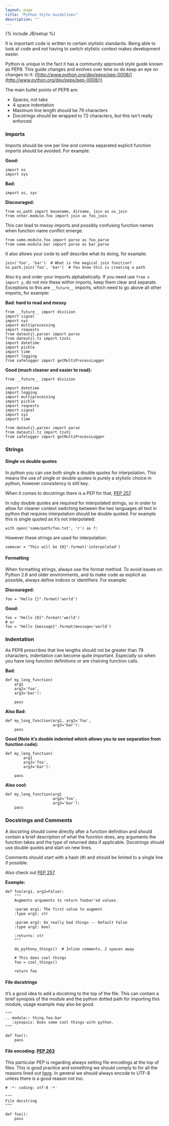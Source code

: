 ```yaml
---
layout: page
title: "Python Style Guidelines"
description: ""
---
```


{% include JB/setup %}

It is important code is written to certain stylistic standards. Being able to look at code and not having to switch stylistic context makes development easier.

Python is unique in the fact it has a community approved style guide known as PEP8. This guide changes and evolves over time so do keep an eye on changes to it: ([http://www.python.org/dev/peps/pep-0008/](http://www.python.org/dev/peps/pep-0008/))

The main bullet points of PEP8 are:
* Spaces, not tabs
* 4 space indentation
* Maximum line length should be 79 characters
* Docstrings should be wrapped to 72 characters, but this isn't really enforced

### Imports

Imports should be one per line and comma separated explicit function imports should be avoided. For example:

**Good:**

    import os
    import sys

**Bad:**

    import os, sys

**Discouraged:**

    from os.path import basename, dirname, join as os_join
    from other.module.foo import join as foo_join

This can lead to messy imports and possibly confusing function names when function name conflict emerge.

    from some.module.foo import parse as foo_parse
    from some.module.bar import parse as bar_parse

It also allows your code to self describe what its doing, for example:

    join('foo', 'bar')  # What is the magical join function?
    os.path.join('foo', 'bar')  # You know this is creating a path

Also try and order your imports alphabetically. If you need use ``from x import y``, do not mix these within imports, keep them clear and separate. Exceptions to this are ``__future__`` imports, which need to go above all other imports, for example:

**Bad: hard to read and messy**

    from __future__ import division
    import signal
    import sys
    import multiprocessing
    import requests
    from dateutil.parser import parse
    from dateutil.tz import tzutc
    import datetime
    import pickle
    import time
    import logging
    from safelogger import getMultiProcessLogger

**Good (much cleaner and easier to read):**

    from __future__ import division

    import datetime
    import logging
    import multiprocessing
    import pickle
    import requests
    import signal
    import sys
    import time

    from dateutil.parser import parse
    from dateutil.tz import tzutc
    from safelogger import getMultiProcessLogger

### Strings

#### Single vs double quotes

In python you can use both single a double quotes for interpolation. This means the use of single or double quotes is purely a stylistic choice in python, however consistency is still key.

When it comes to docstrings there is a PEP for that, [PEP 257](http://www.python.org/dev/peps/pep-0257/).

In ruby double quotes are required for interpolated strings, so in order to allow for cleaner context switching between the two languages all text in python that requires interpolation should be double quoted. For example this is single quoted as it’s not interpolated:

    with open('some/path/foo.txt', 'r') as f:

However these strings are used for interpolation:

    somevar = "This will be {0}".format('interpolated')

#### Formatting

When formatting strings, always use the format method. To avoid issues on Python 2.6 and older environments, and to make code as explicit as possible, always define indices or identifiers. For example:

**Discouraged:**

    foo = "Hello {}".format('world')

**Good:**

    foo = "Hello {0}".format('world')
    # or
    foo = "Hello {message}".format(message='world')

### Indentation

As PEP8 prescribes that line lengths should not be greater than 79 characters, indentation can become quite important. Especially so when you have long function definitions or are chaining function calls.

**Bad:**

    def my_long_function(
        arg1
        arg2='foo',
        arg3='bar'):

        pass

**Also Bad:**

    def my_long_function(arg1, arg2='foo',
                         arg3='bar'):
        pass

**Good (Note it’s double indented which allows you to see separation from function code):**

    def my_long_function(
            arg1
            arg2='foo',
            arg3='bar'):

        pass

**Also cool:**

    def my_long_function(arg1
                         arg2='foo',
                         arg3='bar'):
        pass

### Docstrings and Comments

A docstring should come directly after a function definition and should contain a brief description of what the function does, any arguments the function takes and the type of returned data if applicable. Docstrings should use double quotes and start on new lines.

Comments should start with a hash (#) and should be limited to a single line if possible.

Also check out [PEP 257](http://www.python.org/dev/peps/pep-0257/).

**Example:**

    def foo(arg1, arg2=False):
        """
        Augments arguments to return foobar'ed values.

        :param arg1: The first value to augment
        :type arg1: str

        :param arg2: Do really bad things -- Default False
        :type arg2: bool

        :returns: str
        """

        do_pythony_things()  # Inline comments, 2 spaces away

        # This does cool things
        foo = cool_things()

        return foo

#### File docstrings

It’s a good idea to add a docstring to the top of the file. This can contain a brief synopsis of the module and the python dotted path for importing this module, usage example may also be good.

    """
    .. module:: thing.foo.bar
       :synopsis: Does some cool things with python.
    """

    def foo():
        pass

#### File encoding: [PEP 263](http://www.python.org/dev/peps/pep-0263/)

This particular PEP is regarding always setting file encodings at the top of files. This is good practice and something we should comply to for all the reasons lined out [here](http://www.python.org/dev/peps/pep-0263/). In general we should always encode to UTF-8 unless there is a good reason not too.

    # -*- coding: utf-8 -*-

    """
    File docstring
    """

    def foo():
        pass
